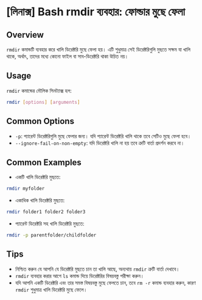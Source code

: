 # [লিনাক্স] Bash rmdir ব্যবহার: ফোল্ডার মুছে ফেলা

## Overview
`rmdir` কমান্ডটি ব্যবহার করে খালি ডিরেক্টরি মুছে ফেলা হয়। এটি শুধুমাত্র সেই ডিরেক্টরিগুলি মুছতে সক্ষম যা খালি থাকে, অর্থাৎ, তাদের মধ্যে কোনো ফাইল বা সাব-ডিরেক্টরি থাকা উচিত নয়।

## Usage
`rmdir` কমান্ডের মৌলিক সিনট্যাক্স হল:

```bash
rmdir [options] [arguments]
```

## Common Options
- `-p`: প্যারেন্ট ডিরেক্টরিগুলি মুছে ফেলার জন্য। যদি প্যারেন্ট ডিরেক্টরি খালি থাকে তবে সেটিও মুছে ফেলা হবে।
- `--ignore-fail-on-non-empty`: যদি ডিরেক্টরি খালি না হয় তবে ত্রুটি বার্তা প্রদর্শন করবে না।

## Common Examples
- একটি খালি ডিরেক্টরি মুছতে:

```bash
rmdir myfolder
```

- একাধিক খালি ডিরেক্টরি মুছতে:

```bash
rmdir folder1 folder2 folder3
```

- প্যারেন্ট ডিরেক্টরি সহ খালি ডিরেক্টরি মুছতে:

```bash
rmdir -p parentfolder/childfolder
```

## Tips
- নিশ্চিত করুন যে আপনি যে ডিরেক্টরি মুছতে চান তা খালি আছে, অন্যথায় `rmdir` ত্রুটি বার্তা দেখাবে।
- `rmdir` ব্যবহার করার আগে `ls` কমান্ড দিয়ে ডিরেক্টরির বিষয়বস্তু পরীক্ষা করুন।
- যদি আপনি একটি ডিরেক্টরি এবং তার সমস্ত বিষয়বস্তু মুছে ফেলতে চান, তবে `rm -r` কমান্ড ব্যবহার করুন, কারণ `rmdir` শুধুমাত্র খালি ডিরেক্টরি মুছে ফেলে।